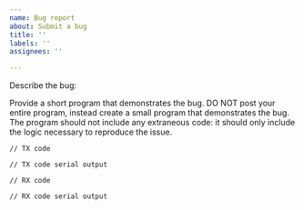 ```yaml
---
name: Bug report
about: Submit a bug
title: ''
labels: ''
assignees: ''

---
```


Describe the bug:

Provide a short program that demonstrates the bug. DO NOT post your entire program, instead create a small program that demonstrates the bug. The program should not include any extraneous code: it should only include the logic necessary to reproduce the issue.

```
// TX code
```
```
// TX code serial output
```
```
// RX code
```
```
// RX code serial output
```

